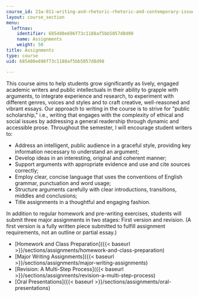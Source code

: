 ```yaml
---
course_id: 21w-011-writing-and-rhetoric-rhetoric-and-contemporary-issues-fall-2015
layout: course_section
menu:
  leftnav:
    identifier: 685480e696f73c1188af5bb5057d8d98
    name: Assignments
    weight: 50
title: Assignments
type: course
uid: 685480e696f73c1188af5bb5057d8d98

---
```


This course aims to help students grow significantly as lively, engaged academic writers and public intellectuals in their ability to grapple with arguments, to integrate experience and research, to experiment with different genres, voices and styles and to craft creative, well-reasoned and vibrant essays. Our approach to writing in the course is to strive for "public scholarship," i.e., writing that engages with the complexity of ethical and social issues by addressing a general readership through dynamic and accessible prose. Throughout the semester, I will encourage student writers to:

*   Address an intelligent, public audience in a graceful style, providing key information necessary to understand an argument;
*   Develop ideas in an interesting, original and coherent manner;
*   Support arguments with appropriate evidence and use and cite sources correctly;
*   Employ clear, concise language that uses the conventions of English grammar, punctuation and word usage;
*   Structure arguments carefully with clear introductions, transitions, middles and conclusions;
*   Title assignments in a thoughtful and engaging fashion.

In addition to regular homework and pre-writing exercises, students will submit three major assignments in two stages: First version and revision. (A first version is a fully written piece submitted to fulfill assignment requirements, not an outline or partial essay.)

*   [Homework and Class Preparation]({{< baseurl >}}/sections/assignments/homework-and-class-preparation)
*   [Major Writing Assignments]({{< baseurl >}}/sections/assignments/major-writing-assignments)
*   [Revision: A Multi-Step Process]({{< baseurl >}}/sections/assignments/revision-a-multi-step-process)
*   [Oral Presentations]({{< baseurl >}}/sections/assignments/oral-presentations)
